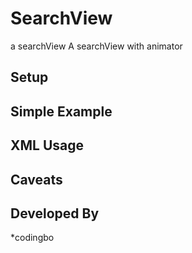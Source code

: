 # SearchView
a searchView A searchView with animator

## Setup

## Simple Example

## XML Usage

## Caveats

## Developed By
*codingbo

